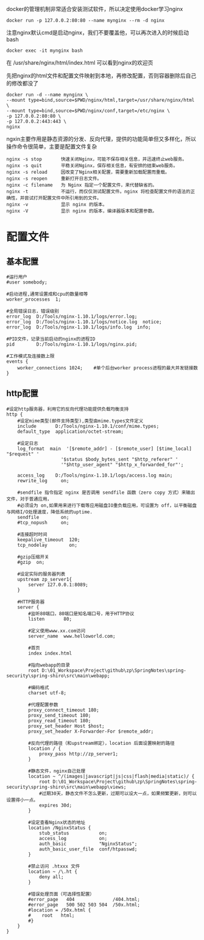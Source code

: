 docker的管理机制非常适合安装测试软件，所以决定使用docker学习nginx

    docker run -p 127.0.0.2:80:80 --name mynginx --rm -d nginx

注意nginx默认cmd是启动nginx，我们不要覆盖他，可以再次进入的时候启动bash
    
    docker exec -it mynginx bash

在 /usr/share/nginx/html/index.html 可以看到nginx的欢迎页

先把nginx的html文件和配置文件映射到本地，再修改配置，否则容器删除后自己的修改都没了

    docker run -d --name mynginx \
    --mount type=bind,source=$PWD/nginx/html,target=/usr/share/nginx/html \
    --mount type=bind,source=$PWD/nginx/conf,target=/etc/nginx \
    -p 127.0.0.2:80:80 \
    -p 127.0.0.2:443:443 \
    nginx 


ngxin主要作用是静态资源的分发、反向代理，提供的功能简单但又多样化，所以操作命令很简单，主要是配置文件复杂

    nginx -s stop       快速关闭Nginx，可能不保存相关信息，并迅速终止web服务。
    nginx -s quit       平稳关闭Nginx，保存相关信息，有安排的结束web服务。
    nginx -s reload     因改变了Nginx相关配置，需要重新加载配置而重载。
    nginx -s reopen     重新打开日志文件。
    nginx -c filename   为 Nginx 指定一个配置文件，来代替缺省的。
    nginx -t            不运行，而仅仅测试配置文件。nginx 将检查配置文件的语法的正确性，并尝试打开配置文件中所引用到的文件。
    nginx -v            显示 nginx 的版本。
    nginx -V            显示 nginx 的版本，编译器版本和配置参数。

# 配置文件

## 基本配置

    #运行用户
    #user somebody;

    #启动进程,通常设置成和cpu的数量相等
    worker_processes  1;

    #全局错误日志，错误级别
    error_log  D:/Tools/nginx-1.10.1/logs/error.log;
    error_log  D:/Tools/nginx-1.10.1/logs/notice.log  notice;
    error_log  D:/Tools/nginx-1.10.1/logs/info.log  info;

    #PID文件，记录当前启动的nginx的进程ID
    pid        D:/Tools/nginx-1.10.1/logs/nginx.pid;

    #工作模式及连接数上限
    events {
        worker_connections 1024;    #单个后台worker process进程的最大并发链接数
    }

## http配置

    #设定http服务器，利用它的反向代理功能提供负载均衡支持
    http {
        #设定mime类型(邮件支持类型),类型由mime.types文件定义
        include       D:/Tools/nginx-1.10.1/conf/mime.types;
        default_type  application/octet-stream;

        #设定日志
        log_format  main  '[$remote_addr] - [$remote_user] [$time_local] "$request" '
                        '$status $body_bytes_sent "$http_referer" '
                        '"$http_user_agent" "$http_x_forwarded_for"';

        access_log    D:/Tools/nginx-1.10.1/logs/access.log main;
        rewrite_log     on;

        #sendfile 指令指定 nginx 是否调用 sendfile 函数（zero copy 方式）来输出文件，对于普通应用，
        #必须设为 on,如果用来进行下载等应用磁盘IO重负载应用，可设置为 off，以平衡磁盘与网络I/O处理速度，降低系统的uptime.
        sendfile        on;
        #tcp_nopush     on;

        #连接超时时间
        keepalive_timeout  120;
        tcp_nodelay        on;

        #gzip压缩开关
        #gzip  on;

        #设定实际的服务器列表
        upstream zp_server1{
            server 127.0.0.1:8089;
        }

        #HTTP服务器
        server {
            #监听80端口，80端口是知名端口号，用于HTTP协议
            listen       80;

            #定义使用www.xx.com访问
            server_name  www.helloworld.com;

            #首页
            index index.html

            #指向webapp的目录
            root D:\01_Workspace\Project\github\zp\SpringNotes\spring-security\spring-shiro\src\main\webapp;

            #编码格式
            charset utf-8;

            #代理配置参数
            proxy_connect_timeout 180;
            proxy_send_timeout 180;
            proxy_read_timeout 180;
            proxy_set_header Host $host;
            proxy_set_header X-Forwarder-For $remote_addr;

            #反向代理的路径（和upstream绑定），location 后面设置映射的路径
            location / {
                proxy_pass http://zp_server1;
            }

            #静态文件，nginx自己处理
            location ~ ^/(images|javascript|js|css|flash|media|static)/ {
                root D:\01_Workspace\Project\github\zp\SpringNotes\spring-security\spring-shiro\src\main\webapp\views;
                #过期30天，静态文件不怎么更新，过期可以设大一点，如果频繁更新，则可以设置得小一点。
                expires 30d;
            }

            #设定查看Nginx状态的地址
            location /NginxStatus {
                stub_status           on;
                access_log            on;
                auth_basic            "NginxStatus";
                auth_basic_user_file  conf/htpasswd;
            }

            #禁止访问 .htxxx 文件
            location ~ /\.ht {
                deny all;
            }

            #错误处理页面（可选择性配置）
            #error_page   404              /404.html;
            #error_page   500 502 503 504  /50x.html;
            #location = /50x.html {
            #    root   html;
            #}
        }
    }

